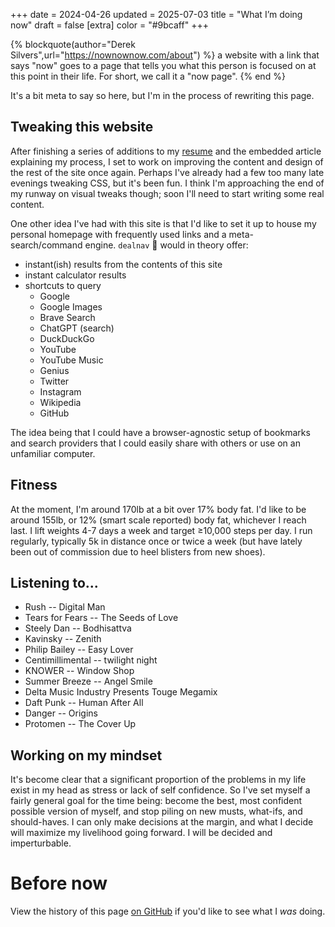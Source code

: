+++
date = 2024-04-26
updated = 2025-07-03
title = "What I’m doing now"
draft = false
[extra]
color = "#9bcaff"
+++

{% blockquote(author="Derek Silvers",url="https://nownownow.com/about") %}
a website with a link that says "now" goes to a page that tells you what this person is focused on at this point in their life. For short, we call it a "now page".
{% end %}

It's a bit meta to say so here, but I'm in the process of rewriting this page.

## Tweaking this website

After finishing a series of additions to my [resume](/resume) and the embedded article explaining my process, I set to work on improving the content and design of the rest of the site once again. Perhaps I've already had a few too many late evenings tweaking CSS, but it's been fun. I think I'm approaching the end of my runway on visual tweaks though; soon I'll need to start writing some real content.

One other idea I've had with this site is that I'd like to set it up to house my personal homepage with frequently used links and a meta-search/command engine. `dealnav` 🧭 would in theory offer:

* instant(ish) results from the contents of this site
* instant calculator results
* shortcuts to query
	* Google
	* Google Images
	* Brave Search
	* ChatGPT (search)
	* DuckDuckGo
	* YouTube
	* YouTube Music
	* Genius
	* Twitter
	* Instagram
	* Wikipedia
	* GitHub

The idea being that I could have a browser-agnostic setup of bookmarks and search providers that I could easily share with others or use on an unfamiliar computer.

## Fitness

At the moment, I'm around 170lb at a bit over 17% body fat. I'd like to be around 155lb, or 12% (smart scale reported) body fat, whichever I reach last.
I lift weights 4-7 days a week and target ≥10,000 steps per day. I run regularly, typically 5k in distance once or twice a week (but have lately been
out of commission due to heel blisters from new shoes).

## Listening to...

* Rush -- Digital Man
* Tears for Fears -- The Seeds of Love
* Steely Dan -- Bodhisattva
* Kavinsky -- Zenith
* Philip Bailey -- Easy Lover
* Centimillimental -- twilight night
* KNOWER -- Window Shop
* Summer Breeze -- Angel Smile
* Delta Music Industry Presents Touge Megamix
* Daft Punk -- Human After All
* Danger -- Origins
* Protomen -- The Cover Up

## Working on my mindset

It's become clear that a significant proportion of the problems in my life exist in my head as stress or lack of self confidence. So I've set myself a
fairly general goal for the time being: become the best, most confident possible version of myself, and stop piling on new musts, what-ifs, and should-haves.
I can only make decisions at the margin, and what I decide will maximize my livelihood going forward. I will be decided and imperturbable.

# Before now

View the history of this page [on GitHub](https://github.com/wesleydeal/deal.digital/commits/master/content/now.md) if you'd like to see what I *was* doing.
